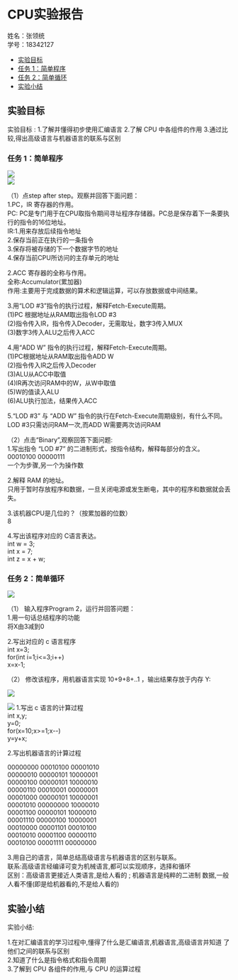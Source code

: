 # CPU实验报告  

姓名：张领统  
学号：18342127  


- [实验目标](#实验目标)
- [任务 1：简单程序](#任务-1简单程序)
- [任务 2：简单循环](#任务-2简单循环)
- [实验小结](#实验小结)

## 实验目标 
实验目标 : 
1.了解并懂得初步使用汇编语言 
2.了解 CPU 中各组件的作用 
3.通过比较,得出高级语言与机器语言的联系与区别 

### 任务 1：简单程序
![](https://ws1.sinaimg.cn/large/007kRF1Jgy1fxa4arnxzlj30mi0dejr8.jpg)  
![](https://ws1.sinaimg.cn/large/007kRF1Jgy1fxa4b6isrpj30me0f1glg.jpg)  

（1）点step after step。观察并回答下面问题：  
1.PC，IR 寄存器的作用。  
PC: PC是专门用于在CPU取指令期间寻址程序存储器。PC总是保存着下一条要执行的指令的16位地址。  
IR:1.用来存放后续指令地址  
2.保存当前正在执行的一条指令  
3.保存将被存储的下一个数据字节的地址  
4.保存当前CPU所访问的主存单元的地址  

2.ACC 寄存器的全称与作用。  
全称:Accumulator(累加器)  
作用:主要用于完成数据的算术和逻辑运算，可以存放数据或中间结果。 

3.用“LOD #3”指令的执行过程，解释Fetch-Execute周期。  
(1)PC 根据地址从RAM取出指令LOD #3  
(2)指令传入IR，指令传入Decoder，无需取址，数字3传入MUX  
(3)数字3传入ALU之后传入ACC  

4.用“ADD W” 指令的执行过程，解释Fetch-Execute周期。  
(1)PC根据地址从RAM取出指令ADD W  
(2)指令传入IR之后传入Decoder  
(3)ALU从ACC中取值  
(4)IR再次访问RAM中的W，从W中取值  
(5)W的值读入ALU  
(6)ALU执行加法，结果传入ACC  

5.“LOD #3” 与 “ADD W” 指令的执行在Fetch-Execute周期级别，有什么不同。  
LOD #3只需访问RAM一次,而ADD W需要两次访问RAM   

（2）点击“Binary”,观察回答下面问题:  
1.写出指令 “LOD #7” 的二进制形式，按指令结构，解释每部分的含义。  
00010100 00000111   
一个为步骤,另一个为操作数   

2.解释 RAM 的地址。  
只用于暂时存放程序和数据，一旦关闭电源或发生断电，其中的程序和数据就会丢失。   

3.该机器CPU是几位的？（按累加器的位数）  
8  

4.写出该程序对应的 C语言表达。  
int w = 3;  
int x = 7;  
int z = x + w;   

### 任务 2：简单循环  
![](https://ws1.sinaimg.cn/large/007kRF1Jgy1fxa4cip5zkj30lv0dqglg.jpg)  

（1） 输入程序Program 2，运行并回答问题：  
1.用一句话总结程序的功能  
将X由3减到0  

2.写出对应的 c 语言程序  
int x=3;  
for(int i=1;i<=3;i++)  
x=x-1;  

（2） 修改该程序，用机器语言实现 10+9+8+..1 ，输出结果存放于内存 Y:     

![](https://ws1.sinaimg.cn/large/007kRF1Jgy1fxa4c3622yj30mz0dnmx0.jpg)  

![](https://ws1.sinaimg.cn/large/007kRF1Jgy1fxa4bsrbchj30m20d2dfo.jpg)
1.写出 c 语言的计算过程  
int x,y;  
y=0;  
for(x=10;x>=1;x--)  
y=y+x;  

2.写出机器语言的计算过程  

00000000 00010100 00001010  
00000010 00000101 10000001  
00000100 00000101 10000010  
00000110 00010001 00000001  
00001000 00000101 10000001  
00001010 00000000 10000010  
00001100 00000101 10000010  
00001110 00000100 10000001  
00010000 00001101 00010100  
00010010 00001100 00000110  
00010100 00001111 00000000   

3.用自己的语言，简单总结高级语言与机器语言的区别与联系。  
联系:高级语言经编译可变为机械语言,都可以实现顺序，选择和循环   
区别：高级语言更接近人类语言,是给人看的 ; 机器语言是纯粹的二进制 
数据,一般人看不懂(即是给机器看的,不是给人看的)   

## 实验小结  
实验小结:   

1.在对汇编语言的学习过程中,懂得了什么是汇编语言,机器语言,高级语言并知道 了他们之间的联系与区别   
2.知道了什么是指令格式和指令周期   
3.了解到 CPU 各组件的作用,与 CPU 的运算过程   

